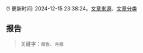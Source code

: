 :alarm_clock: 更新时间: 2024-12-15 23:38:24。[文章来源](/README.md)、[文章分类](/TAGS.md)

## 报告


> 关键字：`报告`、`月报`



